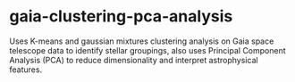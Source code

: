 # gaia-clustering-pca-analysis
Uses K-means and gaussian mixtures clustering analysis on Gaia space telescope data to identify stellar groupings, also uses Principal Component Analysis (PCA) to reduce dimensionality and interpret astrophysical features.
